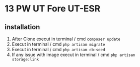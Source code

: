 # 13 PW UT Fore UT-ESR

## installation

1. After Clone execut in terminal / cmd `composer update`
2. Execut in terminal / cmd `php artisan migrate`
3. Execut in terminal / cmd `php artisan db:seed`
4. If any issue with image execut in terminal / cmd `php artisan storage:link`
